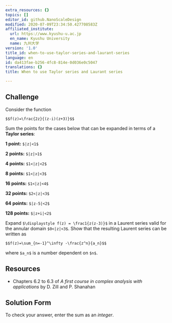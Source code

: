 ```yaml
---
extra_resources: {}
topics: []
editor_id: github.NanoScaleDesign
modified: 2020-07-09T23:34:50.427708583Z
affiliated_institute:
  url: https://www.kyushu-u.ac.jp
  en_name: Kyushu University
  name: 九州大学
version: '1.0'
title_id: when-to-use-taylor-series-and-laurant-series
language: en
id: da413fae-b256-4fc8-814e-0d036e0c5047
translations: {}
title: When to use Taylor series and Laurant series

---
```


## Challenge
Consider the function

`$$f(z)=\frac{2z}{(z-i)(z+3)}$$`

Sum the points for the cases below that can be expanded in terms of a **Taylor series**:

**1 point:** `$|z|<1$`

**2 points:** `$|z|>1$`

**4 points:** `$1<|z|<2$`

**8 points:** `$1<|z|<3$`

**16 points:** `$1<|z|<4$`

**32 points:** `$2<|z|<3$`

**64 points:** `$|z-5|<2$`

**128 points:** `$|z+i|<2$`

Expand `$\displaystyle f(z) = \frac1{z(z-3)}$` in a Laurent series valid for the annular domain `$0<|z|<3$`. Show that the resulting Laurent series can be written as

`$$f(z)=\sum_{n=-1}^\infty -\frac{z^n}{a_n}$$`

where `$a_n$` is a number dependent on `$n$`.

## Resources
- Chapters 6.2 to 6.3 of *A first course in complex analysis with applications* by D. Zill and P. Shanahan


## Solution Form
To check your answer, enter the sum as an *integer*.